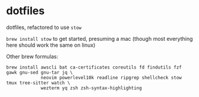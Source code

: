 dotfiles
========

dotfiles, refactored to use `stow`

`brew install stow` to get started, presuming a mac (though most everything here should work the same on linux)

Other brew formulas:

```
brew install awscli bat ca-certificates coreutils fd findutils fzf gawk gnu-sed gnu-tar jq \
             neovim powerlevel10k readline ripgrep shellcheck stow tmux tree-sitter watch \
             wezterm yq zsh zsh-syntax-highlighting
```
